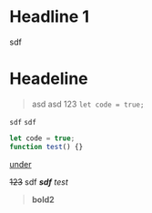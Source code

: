 ## <h1>Headline 1</h1>
sdf
# Headeline 
> asd
> asd
> 123
`let code = true;`

`sdf`
`sdf`
```javascript
let code = true;
function test() {}
```
<u>under</u>

~~123~~
sdf
***sdf***
<i>test</i>
> <b>bold2</b>
